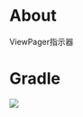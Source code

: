 # About
ViewPager指示器

# Gradle
[![](https://jitpack.io/v/zj565061763/indicator.svg)](https://jitpack.io/#zj565061763/indicator)
